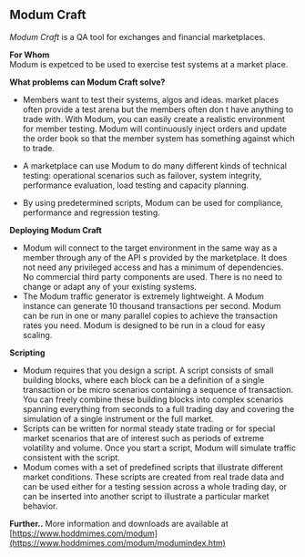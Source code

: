## Modum Craft

_Modum Craft_  is a QA tool for exchanges and financial marketplaces.

**For Whom**  
Modum is expetced to be used to exercise test systems at a market place.  
  
**What problems can Modum Craft solve?**  

-   Members want to test their systems, algos and ideas. market places often provide a test arena   but the members often don t have anything to trade with. With Modum, you can easily create a realistic environment for member testing. Modum will continuously inject orders and update the order book so that the member system has something against which to trade.

-   A marketplace can use Modum to do many different kinds of technical testing: operational scenarios such as failover, system integrity, performance evaluation, load testing and capacity planning.
-   By using predetermined scripts, Modum can be used for compliance, performance and regression testing.

**Deploying Modum Craft**

-   Modum will connect to the target environment in the same way as a member through any of the API s provided by the marketplace. It does not need any privileged access and has a minimum of dependencies. No commercial third party components are used. There is no need to change or adapt any of your existing systems.
-   The Modum traffic generator is extremely lightweight. A Modum instance can generate 10 thousand transactions per second. Modum can be run in one or many parallel copies to achieve the transaction rates you need. Modum is designed to be run in a cloud for easy scaling.

**Scripting**

-   Modum requires that you design a script. A script consists of small building blocks, where each block can be a definition of a single transaction or be micro scenarios containing a sequence of transaction. You can freely combine these building blocks into complex scenarios spanning everything from seconds to a full trading day and covering the simulation of a single instrument or the full market.
-   Scripts can be written for normal steady state trading or for special market scenarios that are of interest such as periods of extreme volatility and volume. Once you start a script, Modum will simulate traffic consistent with the script.
-   Modum comes with a set of predefined scripts that illustrate different market conditions. These scripts are created from real trade data and can be used either for a testing session across a whole trading day, or can be inserted into another script to illustrate a particular market behavior.


**Further..**
More information and downloads  are available at [https://www.hoddmimes.com/modum](https://www.hoddmimes.com/modum/modumindex.htm)

